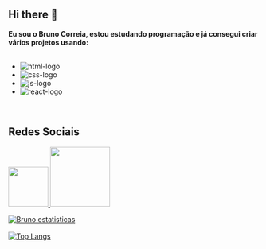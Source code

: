 ## Hi there 👋

<b>Eu sou o Bruno Correia, estou estudando programação e já consegui criar vários projetos usando:</b>
</br>
</br>
 - <img src="https://img.shields.io/badge/HTML-239120?style=for-the-badge&logo=html5&logoColor=white" alt="html-logo"/>
 - <img src="https://img.shields.io/badge/CSS-239120?&style=for-the-badge&logo=css3&logoColor=white" alt="css-logo"/>
 - <img src="https://img.shields.io/badge/JavaScript-F7DF1E?style=for-the-badge&logo=javascript&logoColor=black" alt="js-logo"/>
 - <img src="https://img.shields.io/badge/react-239120?&style=for-the-badge&logo=react3&logoColor=white" alt="react-logo"/>
</br>
<p>
  <h2>Redes Sociais</h2>
 <a href="https://www.instagram.com/?hl=pt-br">
 <img width="80px" src="https://logos-world.net/wp-content/uploads/2020/04/Instagram-Emblem.png"/>
 </a>
 <a href="https://www.linkedin.com/feed/">
  <img width="120px" src="https://pngimg.com/uploads/linkedIn/linkedIn_PNG10.png"/>
 </a>
</p>

[![Bruno estatisticas](https://github-readme-stats.vercel.app/api?username=BrunoCorreia-hub)](https://github.com/anuraghazra/github-readme-stats)
</br>
</br>
[![Top Langs](https://github-readme-stats.vercel.app/api/top-langs/?username=BrunoCorreia-hub)](https://github.com/anuraghazra/github-readme-stats)
